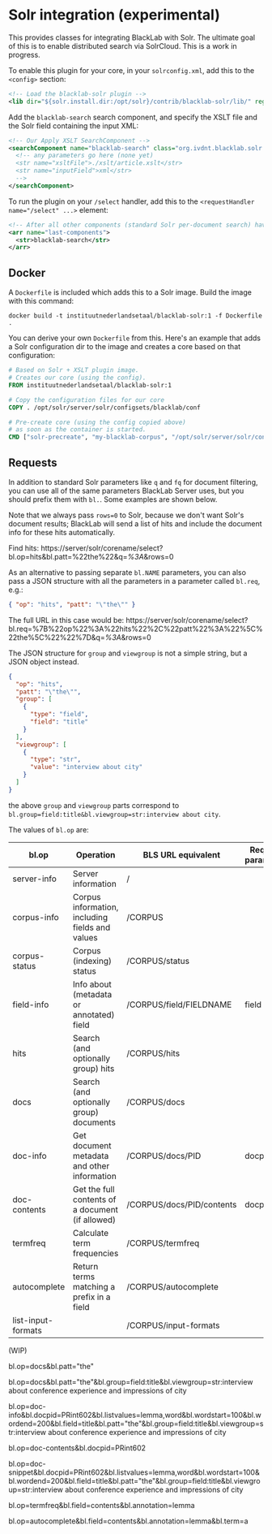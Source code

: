 # Solr integration (experimental)

This provides classes for integrating BlackLab with Solr. The ultimate goal of this is to enable distributed search via SolrCloud. This is a work in progress. 

To enable this plugin for your core, in your `solrconfig.xml`, add this to the `<config>` section:

```xml
<!-- Load the blacklab-solr plugin -->
<lib dir="${solr.install.dir:/opt/solr}/contrib/blacklab-solr/lib/" regex="blacklab-solr.*\.jar" />
```

Add the `blacklab-search` search component, and specify the XSLT file and the Solr field containing the input XML:

```xml
<!-- Our Apply XSLT SearchComponent -->
<searchComponent name="blacklab-search" class="org.ivdnt.blacklab.solr.BlackLabSearchComponent" >
  <!-- any parameters go here (none yet)
  <str name="xsltFile">./xslt/article.xslt</str>
  <str name="inputField">xml</str>
  -->
</searchComponent>
```

To run the plugin on your `/select` handler, add this to the `<requestHandler name="/select" ...>` element:

```xml
<!-- After all other components (standard Solr per-document search) have run, run the BlackLab (per-hit) search -->
<arr name="last-components">
  <str>blacklab-search</str>
</arr>
```

## Docker

A `Dockerfile` is included which adds this to a Solr image. Build the image with this command:

    docker build -t instituutnederlandsetaal/blacklab-solr:1 -f Dockerfile .

You can derive your own `Dockerfile` from this. Here's an example that adds a Solr configuration dir to the image and creates a core based on that configuration:

```Dockerfile
# Based on Solr + XSLT plugin image.
# Creates our core (using the config).
FROM instituutnederlandsetaal/blacklab-solr:1

# Copy the configuration files for our core
COPY . /opt/solr/server/solr/configsets/blacklab/conf

# Pre-create core (using the config copied above)
# as soon as the container is started.
CMD ["solr-precreate", "my-blacklab-corpus", "/opt/solr/server/solr/configsets/blacklab"]
```

## Requests

In addition to standard Solr parameters like `q` and `fq` for document 
filtering, you can use all of the same parameters BlackLab Server uses,
but you should prefix them with `bl.`. Some examples are shown below.

Note that we always pass `rows=0` to Solr, because we don't want Solr's 
document results; BlackLab will send a list of hits and include the document info
for these hits automatically.

Find hits: https://server/solr/corename/select?bl.op=hits&bl.patt=%22the%22&q=*%3A*&rows=0

As an alternative to passing separate `bl.NAME` parameters, you can also pass a JSON
structure with all the parameters in a parameter called `bl.req`, e.g.:

```json
{ "op": "hits", "patt": "\"the\"" }
```

The full URL in this case would be: https://server/solr/corename/select?bl.req=%7B%22op%22%3A%22hits%22%2C%22patt%22%3A%22%5C%22the%5C%22%22%7D&q=*%3A*&rows=0

The JSON structure for `group` and `viewgroup` is not a simple string, but a JSON object instead.

```json
{
  "op": "hits",
  "patt": "\"the\"",
  "group": [
    {
      "type": "field",
      "field": "title"
    }
  ],
  "viewgroup": [
    {
      "type": "str",
      "value": "interview about city"
    }
  ]
}
```

the above `group` and `viewgroup` parts correspond to `bl.group=field:title&bl.viewgroup=str:interview about city`.

The values of `bl.op` are:

| bl.op              | Operation                                        | BLS URL equivalent        | Required parameters |
|--------------------|--------------------------------------------------|---------------------------|---------------------|
| server-info        | Server information                               | /                         |                     |
| corpus-info        | Corpus information, including fields and values  | /CORPUS                   |                     |
| corpus-status      | Corpus (indexing) status                         | /CORPUS/status            |                     |
| field-info         | Info about (metadata or annotated) field         | /CORPUS/field/FIELDNAME   | field               |
| hits               | Search (and optionally group) hits               | /CORPUS/hits              |                     |
| docs               | Search (and optionally group) documents          | /CORPUS/docs              |                     |
| doc-info           | Get document metadata and other information      | /CORPUS/docs/PID          | docpid              |
| doc-contents       | Get the full contents of a document (if allowed) | /CORPUS/docs/PID/contents | docpid              |
| termfreq           | Calculate term frequencies                       | /CORPUS/termfreq          |                     |
| autocomplete       | Return terms matching a prefix in a field        | /CORPUS/autocomplete      |                     |
| list-input-formats |                                                  | /CORPUS/input-formats     |                     |

(WIP)

bl.op=docs&bl.patt="the"

bl.op=docs&bl.patt="the"&bl.group=field:title&bl.viewgroup=str:interview about conference experience and impressions of city

bl.op=doc-info&bl.docpid=PRint602&bl.listvalues=lemma,word&bl.wordstart=100&bl.wordend=200&bl.field=title&bl.patt="the"&bl.group=field:title&bl.viewgroup=str:interview about conference experience and impressions of city

bl.op=doc-contents&bl.docpid=PRint602

bl.op=doc-snippet&bl.docpid=PRint602&bl.listvalues=lemma,word&bl.wordstart=100&bl.wordend=200&bl.field=title&bl.patt="the"&bl.group=field:title&bl.viewgroup=str:interview about conference experience and impressions of city

bl.op=termfreq&bl.field=contents&bl.annotation=lemma

bl.op=autocomplete&bl.field=contents&bl.annotation=lemma&bl.term=a

